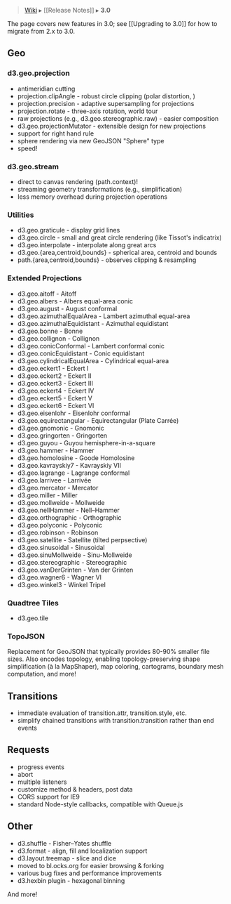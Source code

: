 > [Wiki](Home) ▸ [[Release Notes]] ▸ **3.0**

The page covers new features in 3.0; see [[Upgrading to 3.0]] for how to migrate from 2.x to 3.0.

## Geo

### d3.geo.projection

* antimeridian cutting
* projection.clipAngle - robust circle clipping (polar distortion, )
* projection.precision - adaptive supersampling for projections
* projection.rotate - three-axis rotation, world tour
* raw projections (e.g., d3.geo.stereographic.raw) - easier composition
* d3.geo.projectionMutator - extensible design for new projections
* support for right hand rule
* sphere rendering via new GeoJSON "Sphere" type
* speed!

### d3.geo.stream

* direct to canvas rendering (path.context)!
* streaming geometry transformations (e.g., simplification)
* less memory overhead during projection operations

### Utilities

* d3.geo.graticule - display grid lines
* d3.geo.circle - small and great circle rendering (like Tissot's indicatrix)
* d3.geo.interpolate - interpolate along great arcs
* d3.geo.{area,centroid,bounds} - spherical area, centroid and bounds
* path.{area,centroid,bounds} - observes clipping & resampling

### Extended Projections

* d3.geo.aitoff - Aitoff
* d3.geo.albers - Albers equal-area conic
* d3.geo.august - August conformal
* d3.geo.azimuthalEqualArea - Lambert azimuthal equal-area
* d3.geo.azimuthalEquidistant - Azimuthal equidistant
* d3.geo.bonne - Bonne
* d3.geo.collignon - Collignon
* d3.geo.conicConformal - Lambert conformal conic
* d3.geo.conicEquidistant - Conic equidistant
* d3.geo.cylindricalEqualArea - Cylindrical equal-area
* d3.geo.eckert1 - Eckert I
* d3.geo.eckert2 - Eckert II
* d3.geo.eckert3 - Eckert III
* d3.geo.eckert4 - Eckert IV
* d3.geo.eckert5 - Eckert V
* d3.geo.eckert6 - Eckert VI
* d3.geo.eisenlohr - Eisenlohr conformal
* d3.geo.equirectangular - Equirectangular (Plate Carrée)
* d3.geo.gnomonic - Gnomonic
* d3.geo.gringorten - Gringorten
* d3.geo.guyou - Guyou hemisphere-in-a-square
* d3.geo.hammer - Hammer
* d3.geo.homolosine - Goode Homolosine
* d3.geo.kavrayskiy7 - Kavrayskiy VII
* d3.geo.lagrange - Lagrange conformal
* d3.geo.larrivee - Larrivée
* d3.geo.mercator - Mercator
* d3.geo.miller - Miller
* d3.geo.mollweide - Mollweide
* d3.geo.nellHammer - Nell–Hammer
* d3.geo.orthographic - Orthographic
* d3.geo.polyconic - Polyconic
* d3.geo.robinson - Robinson
* d3.geo.satellite - Satellite (tilted perpsective)
* d3.geo.sinusoidal - Sinusoidal
* d3.geo.sinuMollweide - Sinu-Mollweide
* d3.geo.stereographic - Stereographic
* d3.geo.vanDerGrinten - Van der Grinten
* d3.geo.wagner6 - Wagner VI
* d3.geo.winkel3 - Winkel Tripel

### Quadtree Tiles

* d3.geo.tile

### TopoJSON

Replacement for GeoJSON that typically provides 80-90% smaller file sizes. Also encodes topology, enabling topology-preserving shape simplification (à la MapShaper), map coloring, cartograms, boundary mesh computation, and more!

## Transitions

* immediate evaluation of transition.attr, transition.style, etc.
* simplify chained transitions with transition.transition rather than end events

## Requests

* progress events
* abort
* multiple listeners
* customize method & headers, post data
* CORS support for IE9
* standard Node-style callbacks, compatible with Queue.js

## Other

* d3.shuffle - Fisher–Yates shuffle
* d3.format - align, fill and localization support
* d3.layout.treemap - slice and dice
* moved to bl.ocks.org for easier browsing & forking
* various bug fixes and performance improvements
* d3.hexbin plugin - hexagonal binning

And more!
